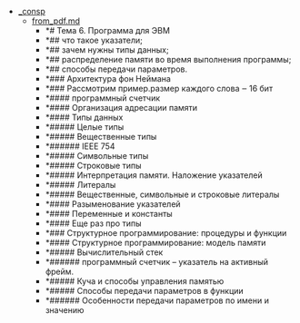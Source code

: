 - <a href = "F:\Node_projects\Node_Way\NBase\_Md\_Index\_TGUniversitet\I_kurs\__DONE\Методы_решения_проблем_в_информатике_pdf\6. Программы_для_ЭВМ\_consp\cat._consp\dir._consp.md">_consp</a>
    - <a href = "F:\Node_projects\Node_Way\NBase\_Md\_Index\_TGUniversitet\I_kurs\__DONE\Методы_решения_проблем_в_информатике_pdf\6. Программы_для_ЭВМ\_consp\from_pdf.md">from_pdf.md</a>
        - *# Тема 6. Программа для ЭВМ
        - *## что такое указатели;
        - *## зачем нужны типы данных;
        - *## распределение памяти во время выполнения программы;
        - *## способы передачи параметров.
        - *### Архитектура фон Неймана
        - *### Рассмотрим пример.размер каждого слова ‒ 16 бит
        - *#### программный счетчик
        - *#### Организация адресации памяти
        - *#### Типы данных
        - *##### Целые типы
        - *##### Вещественные типы
        - *###### IEEE 754
        - *##### Символьные типы
        - *##### Строковые типы
        - *##### Интерпретация памяти. Наложение указателей
        - *##### Литералы
        - *##### Вещественные, символьные и строковые литералы
        - *#### Разыменование указателей
        - *#### Переменные и константы
        - *#### Еще раз про типы
        - *### Структурное программирование: процедуры и функции
        - *#### Структурное программирование: модель памяти
        - *##### Вычислительный стек
        - *###### программный счетчик – указатель на активный фрейм.
        - *##### Куча и способы управления памятью
        - *##### Способы передачи параметров в функции
        - *###### Особенности передачи параметров по имени и значению
